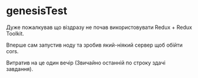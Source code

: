 # genesisTest  


Дуже пожалкував що віздразу не почав використовувати Redux + Redux Toolkit.  

Вперше сам запустив ноду та зробив який-ніякий сервер щоб обійти cors.  

Витратив на це один вечір (Звичайно останній по строку здачі завдання).
